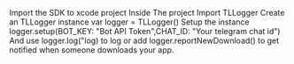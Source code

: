 Import the SDK to xcode project 
Inside The project Import TLLogger 
Create an TLLogger instance 
var logger = TLLogger() 
Setup the instance 
logger.setup(BOT_KEY: "Bot API Token",CHAT_ID: "Your telegram chat id") 
And use logger.log("log) to log 
or add logger.reportNewDownload() to get notified when someone downloads your app. 
